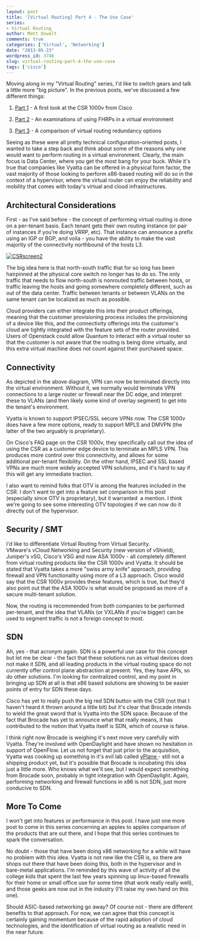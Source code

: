```yaml
---
layout: post
title: '[Virtual Routing] Part 4 - The Use Case'
series:
- Virtual Routing
author: Matt Oswalt
comments: true
categories: ['Virtual', 'Networking']
date: "2013-05-23"
wordpress_id: 3746
slug: virtual-routing-part-4-the-use-case
tags: ['cisco']
---
```



Moving along in my "Virtual Routing" series, I'd like to switch gears and talk a little more "big picture". In the previous posts, we've discussed a few different things:

  1. [Part 1](https://keepingitclassless.net/2013/04/virtual-routing-part-1-csr-1000v-first-glance/) - A first look at the CSR 1000v from Cisco
	
  2. [Part 2](https://keepingitclassless.net/2013/04/virtual-routing-part-1-9-fhrp-issues-in-vmware-vsphere/) - An examinations of using FHRPs in a virtual environment
	
  3. [Part 3](https://keepingitclassless.net/2013/05/virtual-routing-part-2-router-redundancy-in-vmware-vsphere-2/) - A comparison of virtual routing redundancy options

Seeing as these were all pretty technical configuration-oriented posts, I wanted to take a step back and think about some of the reasons why one would want to perform routing in a virtual environment. Clearly, the main focus is Data Center, where you get the most bang for your buck. While it's true that companies like Vyatta can be offered in a physical form factor, the vast majority of those looking to perform x86-based routing will do so in the context of a hypervisor, where the virtual router can enjoy the reliability and mobility that comes with today's virtual and cloud infrastructures.

## Architectural Considerations

First - as I've said before - the concept of performing virtual routing is done on a per-tenant basis. Each tenant gets their own routing instance (or pair of instances if you're doing VRRP, etc). That instance can announce a prefix using an IGP or BGP, and voila - you have the ability to make the vast majority of the connectivity northbound of the hosts L3.

[![CSRscreen2](assets/2013/04/CSRscreen2.png)](assets/2013/04/CSRscreen2.png)

The big idea here is that north-south traffic that for so long has been hairpinned at the physical core switch no longer has to do so. The only traffic that needs to flow north-south is nonrouted traffic between hosts, or traffic leaving the hosts and going somewhere completely different, such as out of the data center. Traffic between tenants or between VLANs on the same tenant can be localized as much as possible.

Cloud providers can either integrate this into their product offerings, meaning that the customer provisioning process includes the provisioning of a device like this, and the connectivity offerings into the customer's cloud are tightly integrated with the feature sets of the router provided. Users of Openstack could allow Quantum to interact with a virtual router so that the customer is not aware that the routing is being done virtually, and this extra virtual machine does not count against their purchased space.

## Connectivity

As depicted in the above diagram, VPN can now be terminated directly into the virtual environment. Without it, we normally would terminate VPN connections to a large router or firewall near the DC edge, and interpret these to VLANs (and then likely some kind of overlay segment) to get into the tenant's environment.

Vyatta is known to support IPSEC/SSL secure VPNs now. The CSR 1000v does have a few more options, ready to support MPLS and DMVPN (the latter of the two arguably is proprietary).

On Cisco's FAQ page on the CSR 1000v, they specifically call out the idea of using the CSR as a customer edge device to terminate an MPLS VPN. This produces more control over this connectivity, and allows for some additional per-tenant flexibility. On the other hand, IPSEC and SSL based VPNs are much more widely accepted VPN solutions, and it's hard to say if this will get any immediate traction.

I also want to remind folks that OTV is among the features included in the CSR. I don't want to get into a feature set comparison in this post (especially since OTV is proprietary), but it warranted  a mention. I think we're going to see some interesting OTV topologies if we can now do it directly out of the hypervisor.

## Security / SMT

I'd like to differentiate Virtual Routing from Virtual Security. VMware's vCloud Networking and Security (new version of vShield), Juniper's vSG, Cisco's VSG and now ASA 1000v - all completely different from virtual routing products like the CSR 1000v and Vyatta. It should be stated that Vyatta takes a more "swiss army knife" approach, providing firewall and VPN functionality using more of a L3 approach. Cisco would say that the CSR 1000v provides these features, which is true, but they'd also point out that the ASA 1000v is what would be proposed as more of a secure multi-tenant solution.

Now, the routing is recommended from both companies to be performed per-tenant, and the idea that VLANs (or VXLANs if you're bigger) can be used to segment traffic is not a foreign concept to most.

## SDN

Ah, yes - that acronym again. SDN is a powerful use case for this concept but let me be clear - the fact that these solutions run as virtual devices does not make it SDN, and all leading products in the virtual routing space do not currently offer control plane abstraction at present. Yes, they have APIs, so do other solutions. I'm looking for centralized control, and my point in bringing up SDN at all is that x86 based solutions are showing to be easier points of entry for SDN these days.

Cisco has yet to really push the big red SDN button with the CSR (not that I haven't heard it thrown around a little bit) but it's clear that Brocade intends to wield the great sword that is Vyatta into the SDN space. Because of the fact that Brocade has yet to announce what that really means, it has contributed to the notion that Vyatta itself is SDN, which of course is false.

I think right now Brocade is weighing it's next move very carefully with Vyatta. They're involved with OpenDaylight and have shown no hesitation in support of OpenFlow. Let us not forget that just prior to the acquisition, Vyatta was cooking up something in it's evil lab called [vPlane ](http://www.vyatta.com/technology/vplane)- still not a shipping product yet, but it's possible that Brocade is incubating this idea just a little more. Who knows what we'll see, but I would expect something from Brocade soon, probably in tight integration with OpenDaylight. Again, performing networking and firewall functions in x86 is not SDN, just more conducive to SDN.

## More To Come

I won't get into features or performance in this post. I have just one more post to come in this series concerning an apples to apples comparison of the products that are out there, and I hope that this series continues to spark the conversation.

No doubt - those that have been doing x86 networking for a while will have no problem with this idea. Vyatta is not new like the CSR is, so there are shops out there that have been doing this, both in the hypervisor and in bare-metal applications. I'm reminded by this wave of activity of all the college kids that spent the last few years spinning up linux-based firewalls for their home or small office use for some time (that work really really well), and those geeks are now out in the industry (I'll raise my own hand on this one).

Should ASIC-based networking go away? Of course not - there are different benefits to that approach. For now, we can agree that this concept is certainly gaining momentum because of the rapid adoption of cloud technologies, and the identification of virtual routing as a realistic need in the near future.
